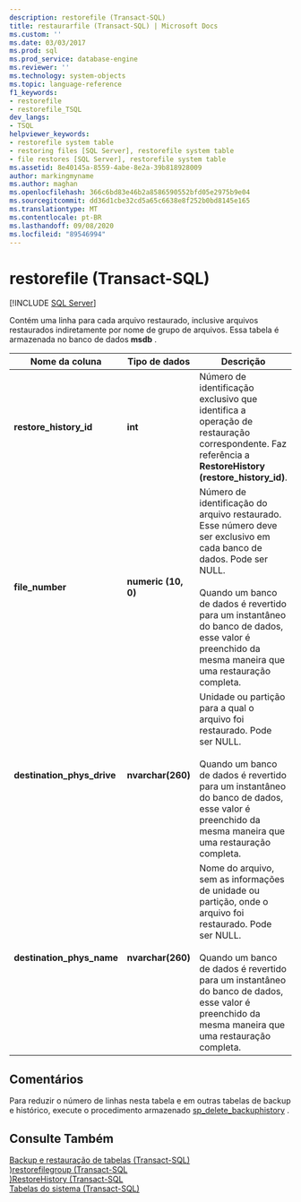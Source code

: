 ```yaml
---
description: restorefile (Transact-SQL)
title: restaurarfile (Transact-SQL) | Microsoft Docs
ms.custom: ''
ms.date: 03/03/2017
ms.prod: sql
ms.prod_service: database-engine
ms.reviewer: ''
ms.technology: system-objects
ms.topic: language-reference
f1_keywords:
- restorefile
- restorefile_TSQL
dev_langs:
- TSQL
helpviewer_keywords:
- restorefile system table
- restoring files [SQL Server], restorefile system table
- file restores [SQL Server], restorefile system table
ms.assetid: 8e40145a-8559-4abe-8e2a-39b818928009
author: markingmyname
ms.author: maghan
ms.openlocfilehash: 366c6bd83e46b2a8586590552bfd05e2975b9e04
ms.sourcegitcommit: dd36d1cbe32cd5a65c6638e8f252b0bd8145e165
ms.translationtype: MT
ms.contentlocale: pt-BR
ms.lasthandoff: 09/08/2020
ms.locfileid: "89546994"
---
```

# <a name="restorefile-transact-sql"></a>restorefile (Transact-SQL)
[!INCLUDE [SQL Server](../../includes/applies-to-version/sqlserver.md)]

  Contém uma linha para cada arquivo restaurado, inclusive arquivos restaurados indiretamente por nome de grupo de arquivos. Essa tabela é armazenada no banco de dados **msdb** .  
  
|Nome da coluna|Tipo de dados|Descrição|  
|-----------------|---------------|-----------------|  
|**restore_history_id**|**int**|Número de identificação exclusivo que identifica a operação de restauração correspondente. Faz referência a **RestoreHistory (restore_history_id)**.|  
|**file_number**|**numeric (10, 0)**|Número de identificação do arquivo restaurado. Esse número deve ser exclusivo em cada banco de dados. Pode ser NULL.<br /><br /> Quando um banco de dados é revertido para um instantâneo do banco de dados, esse valor é preenchido da mesma maneira que uma restauração completa.|  
|**destination_phys_drive**|**nvarchar(260)**|Unidade ou partição para a qual o arquivo foi restaurado. Pode ser NULL.<br /><br /> Quando um banco de dados é revertido para um instantâneo do banco de dados, esse valor é preenchido da mesma maneira que uma restauração completa.|  
|**destination_phys_name**|**nvarchar(260)**|Nome do arquivo, sem as informações de unidade ou partição, onde o arquivo foi restaurado. Pode ser NULL.<br /><br /> Quando um banco de dados é revertido para um instantâneo do banco de dados, esse valor é preenchido da mesma maneira que uma restauração completa.|  
  
## <a name="remarks"></a>Comentários  
 Para reduzir o número de linhas nesta tabela e em outras tabelas de backup e histórico, execute o procedimento armazenado [sp_delete_backuphistory](../../relational-databases/system-stored-procedures/sp-delete-backuphistory-transact-sql.md) .  
  
## <a name="see-also"></a>Consulte Também  
 [Backup e restauração de tabelas &#40;Transact-SQL&#41;](../../relational-databases/system-tables/backup-and-restore-tables-transact-sql.md)   
 [&#41;restorefilegroup &#40;Transact-SQL ](../../relational-databases/system-tables/restorefilegroup-transact-sql.md)   
 [&#41;RestoreHistory &#40;Transact-SQL ](../../relational-databases/system-tables/restorehistory-transact-sql.md)   
 [Tabelas do sistema &#40;Transact-SQL&#41;](../../relational-databases/system-tables/system-tables-transact-sql.md)  
  
  
